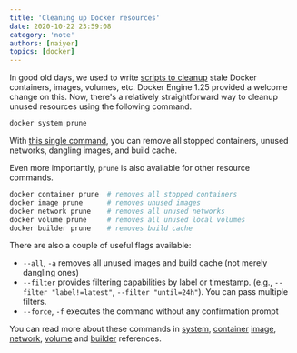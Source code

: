 ```yaml
---
title: 'Cleaning up Docker resources'
date: 2020-10-22 23:59:08
category: 'note'
authors: [naiyer]
topics: [docker]
---
```


In good old days, we used to write [scripts to cleanup](https://stackoverflow.com/questions/32723111/how-to-remove-old-and-unused-docker-images) stale Docker containers, images, volumes, etc. Docker Engine 1.25 provided a welcome change on this. Now, there's a relatively straightforward way to cleanup unused resources using the following command.

```sh
docker system prune
```

With [this single command](https://docs.docker.com/engine/reference/commandline/system_prune/), you can remove all stopped containers, unused networks, dangling images, and build cache.

Even more importantly, `prune` is also available for other resource commands.

```sh
docker container prune  # removes all stopped containers
docker image prune      # removes unused images
docker network prune    # removes all unused networks
docker volume prune     # removes all unused local volumes
docker builder prune    # removes build cache
```

There are also a couple of useful flags available:

- `--all`, `-a` removes all unused images and build cache (not merely dangling ones)
- `--filter` provides filtering capabilities by label or timestamp. (e.g., `--filter "label!=latest"`, `--filter "until=24h"`). You can pass multiple filters.
- `--force`, `-f` executes the command without any confirmation prompt

You can read more about these commands in [system](https://docs.docker.com/engine/reference/commandline/system_prune/), [container](https://docs.docker.com/engine/reference/commandline/container_prune/) [image](https://docs.docker.com/engine/reference/commandline/image_prune/), [network](https://docs.docker.com/engine/reference/commandline/network_prune/), [volume](https://docs.docker.com/engine/reference/commandline/volume_prune/) and [builder](https://docs.docker.com/engine/reference/commandline/builder_prune/) references.
